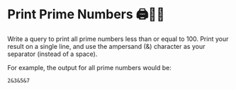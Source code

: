 # Print Prime Numbers 🖨️📝🔢

Write a query to print all prime numbers less than or equal to 100. Print your result on a single line, and use the ampersand (&) character as your separator (instead of a space).

For example, the output for all prime numbers  would be:

```
2&3&5&7
```